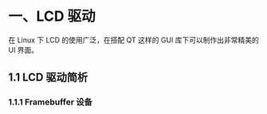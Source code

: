 # 一、LCD 驱动
在 Linux 下 LCD 的使用广泛，在搭配 QT 这样的 GUI 库下可以制作出非常精美的 UI 界面。
## 1.1 LCD 驱动简析
### 1.1.1 Framebuffer 设备



<!--stackedit_data:
eyJoaXN0b3J5IjpbMTg5MDE5Njk1NSwyMjE0NTUwNjAsODE5ND
A3NDY3XX0=
-->